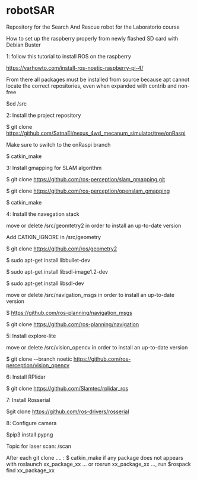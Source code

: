 # robotSAR
Repository for the Search And Rescue robot for the Laboratorio course



How to set up the raspberry properly from newly flashed SD card with Debian Buster


1: follow this tutorial to install ROS on the raspberry 

https://varhowto.com/install-ros-noetic-raspberry-pi-4/

From there all packages must be installed from source because apt cannot locate the correct repositories, even when expanded with contrib and non-free

$cd <ws>/src




2: Install the project repository

$ git clone https://github.com/SatnaEI/nexus_4wd_mecanum_simulator/tree/onRaspi

Make sure to switch to the onRaspi branch

$ catkin_make




3: Install gmapping for SLAM algorithm

$ git clone https://github.com/ros-perception/slam_gmapping.git

$ git clone https://github.com/ros-perception/openslam_gmapping

$ catkin_make




4: Install the navegation stack

move or delete <ws>/src/geomtetry2 in order to install an up-to-date version

Add CATKIN_IGNORE in <ws>/src/geometry

$ git clone https://github.com/ros/geometry2

$ sudo apt-get install libbullet-dev

$ sudo apt-get install libsdl-image1.2-dev 

$ sudo apt-get install libsdl-dev

move or delete <ws>/src/navigation_msgs in order to install an up-to-date version

$ https://github.com/ros-planning/navigation_msgs

$ git clone https://github.com/ros-planning/navigation



5: Install explore-lite

move or delete <ws>/src/vision_opencv in order to install an up-to-date version

$ git clone --branch noetic https://github.com/ros-perception/vision_opencv



6: Install RPlidar

$ git clone https://github.com/Slamtec/rplidar_ros



7: Install Rosserial

$git clone https://github.com/ros-drivers/rosserial



8: Configure camera

$pip3 install pypng




Topic for laser scan: /scan


After each git clone .... : 
$ catkin_make
if any package does not appears with roslaunch xx_package_xx ... or rosrun xx_package_xx ..., run
$rospack find xx_package_xx

